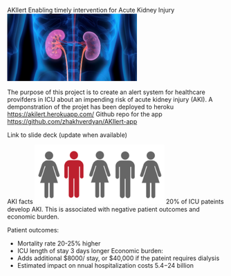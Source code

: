 AKIlert
Enabling timely intervention for Acute Kidney Injury
<img src="images/kidneys.png" width="300">

The purpose of this project is to create an alert system for healthcare provifders in ICU about an impending risk of acute kidney injury (AKI). A demponstration of the projet has been deployed to heroku https://akilert.herokuapp.com/
Github repo for the app https://github.com/zhakhverdyan/AKIlert-app

Link to slide deck (update when available)

AKI facts
<img src="images/twenty_percent.png" width="300">
20% of ICU pateints develop AKI. This is associated with negative patient outcomes and economic burden.

Patient outcomes:
* Mortality rate 20-25% higher
* ICU length of stay 3 days longer
Economic burden:
* Adds additional $8000/ stay, or $40,000 if the pateint requires dialysis
* Estimated impact on nnual hospitalization costs $5.4-$24 billion






